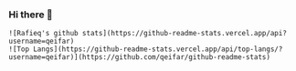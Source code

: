 ### Hi there 👋

    ![Rafieq's github stats](https://github-readme-stats.vercel.app/api?username=qeifar)
    ![Top Langs](https://github-readme-stats.vercel.app/api/top-langs/?username=qeifar)](https://github.com/qeifar/github-readme-stats)
<!--
**qeifar/qeifar** is a ✨ _special_ ✨ repository because its `README.md` (this file) appears on your GitHub profile.

Here are some ideas to get you started:

- 🔭 I’m currently working on ...
- 🌱 I’m currently learning ...
- 👯 I’m looking to collaborate on ...
- 🤔 I’m looking for help with ...
- 💬 Ask me about ...
- 📫 How to reach me: ...
- 😄 Pronouns: ...
- ⚡ Fun fact: ...
-->
